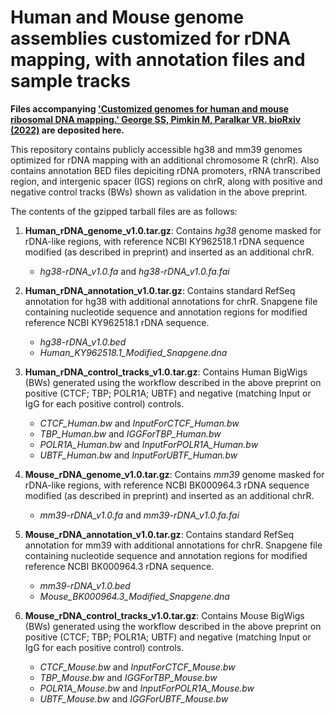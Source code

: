 # Human and Mouse genome assemblies customized for rDNA mapping, with annotation files and sample tracks

**Files accompanying <ins>'Customized genomes for human and mouse ribosomal DNA mapping.' George SS, Pimkin M, Paralkar VR. bioRxiv (2022)</ins> are deposited here.**

This repository contains publicly accessible hg38 and mm39 genomes optimized for rDNA mapping with an additional chromosome R (chrR). Also contains annotation BED files depiciting rDNA promoters, rRNA transcribed region, and intergenic spacer (IGS) regions on chrR, along with positive and negative control tracks (BWs) shown as validation in the above preprint.


The contents of the gzipped tarball files are as follows:

1. **Human_rDNA_genome_v1.0.tar.gz**: Contains *hg38* genome masked for rDNA-like regions, with reference NCBI KY962518.1 rDNA sequence modified (as described in preprint) and inserted as an additional chrR.
      * *hg38-rDNA_v1.0.fa* and *hg38-rDNA_v1.0.fa.fai* 

2. **Human_rDNA_annotation_v1.0.tar.gz**: Contains standard RefSeq annotation for hg38 with additional annotations for chrR. Snapgene file containing nucleotide sequence and annotation regions for modified reference NCBI KY962518.1 rDNA sequence. 
      * *hg38-rDNA_v1.0.bed*
      * *Human_KY962518.1_Modified_Snapgene.dna*

3. **Human_rDNA_control_tracks_v1.0.tar.gz**: Contains Human BigWigs (BWs) generated using the workflow described in the above preprint on positive (CTCF; TBP; POLR1A; UBTF) and negative (matching Input or IgG for each positive control) controls.
      * *CTCF_Human.bw* and *InputForCTCF_Human.bw*
      * *TBP_Human.bw* and *IGGForTBP_Human.bw*
      * *POLR1A_Human.bw* and *InputForPOLR1A_Human.bw*
      * *UBTF_Human.bw* and *InputForUBTF_Human.bw*
     
4. **Mouse_rDNA_genome_v1.0.tar.gz**: Contains *mm39* genome masked for rDNA-like regions, with reference NCBI BK000964.3 rDNA sequence modified (as described in preprint) and inserted as an additional chrR.
      * *mm39-rDNA_v1.0.fa* and *mm39-rDNA_v1.0.fa.fai* 

5. **Mouse_rDNA_annotation_v1.0.tar.gz**: Contains standard RefSeq annotation for mm39 with additional annotations for chrR. Snapgene file containing nucleotide sequence and annotation regions for modified reference NCBI BK000964.3 rDNA sequence. 
      * *mm39-rDNA_v1.0.bed*
      * *Mouse_BK000964.3_Modified_Snapgene.dna*

6. **Mouse_rDNA_control_tracks_v1.0.tar.gz**: Contains Mouse BigWigs (BWs) generated using the workflow described in the above preprint on positive (CTCF; TBP; POLR1A; UBTF) and negative (matching Input or IgG for each positive control) controls.
      * *CTCF_Mouse.bw* and *InputForCTCF_Mouse.bw*
      * *TBP_Mouse.bw* and *IGGForTBP_Mouse.bw*
      * *POLR1A_Mouse.bw* and *InputForPOLR1A_Mouse.bw*
      * *UBTF_Mouse.bw* and *IGGForUBTF_Mouse.bw*
